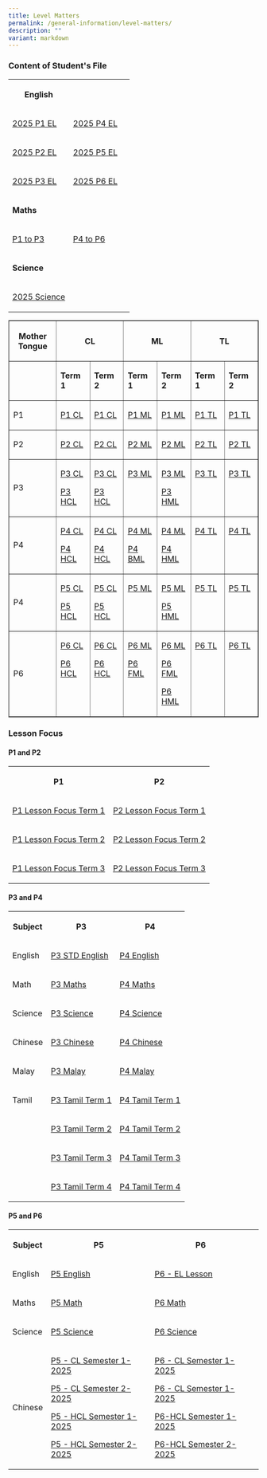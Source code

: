 ```yaml
---
title: Level Matters
permalink: /general-information/level-matters/
description: ""
variant: markdown
---
```

<h3>Content of Student's File</h3>
<table style="minWidth: 75px">
<colgroup>
<col>
<col>
<col>
</colgroup>
<tbody>
<tr>
<th rowspan="1" colspan="1">
<p>English</p>
</th>
<th rowspan="1" colspan="1">
<p></p>
</th>
<th rowspan="1" colspan="1">
<p></p>
</th>
</tr>
<tr>
<td rowspan="1" colspan="1">
<p><a href="/files/Level Matters/Content/2025_P1_EL_Content_Page__Term_1_.pdf" rel="noopener nofollow" target="_blank">2025 P1 EL</a>
</p>
</td>
<td rowspan="1" colspan="1">
<p><a href="/files/Level Matters/Content/2025_P4_EL_Content_Page__Term_1_.pdf" rel="noopener nofollow" target="_blank">2025 P4 EL</a>
</p>
</td>
<td rowspan="1" colspan="1">
<p></p>
</td>
</tr>
<tr>
<td rowspan="1" colspan="1">
<p><a href="/files/Level Matters/Content/2025_P2_EL_Content_Page__Term_1_.pdf" rel="noopener nofollow" target="_blank">2025 P2 EL</a>
</p>
</td>
<td rowspan="1" colspan="1">
<p><a href="/files/Level Matters/2025_P5_EL_Content_Page_Term_1_Updated.pdf" rel="noopener nofollow" target="_blank">2025 P5 EL</a>
</p>
</td>
<td rowspan="1" colspan="1">
<p></p>
</td>
</tr>
<tr>
<td rowspan="1" colspan="1">
<p><a href="/files/Level Matters/Content/2025_P3_EL_Content_Page__Term_1_.pdf" rel="noopener nofollow" target="_blank">2025 P3 EL</a>
</p>
</td>
<td rowspan="1" colspan="1">
<p><a href="/files/Level Matters/Content/2025_EL_Content_Page_P6_Updated_.pdf" rel="noopener nofollow" target="_blank">2025 P6 EL</a>
</p>
</td>
<td rowspan="1" colspan="1">
<p></p>
</td>
</tr>
<tr>
<td rowspan="1" colspan="1">
<p><strong>Maths</strong>
</p>
</td>
<td rowspan="1" colspan="1">
<p></p>
</td>
<td rowspan="1" colspan="1">
<p></p>
</td>
</tr>
<tr>
<td rowspan="1" colspan="1">
<p><a href="/files/Level Matters/Content/MATH_CONTENT__P1_to_P3_.pdf" rel="noopener nofollow" target="_blank">P1 to P3</a>
</p>
</td>
<td rowspan="1" colspan="1">
<p><a href="/files/Level Matters/Content/MATH_CONTENT__P4_to_P6_.pdf" rel="noopener nofollow" target="_blank">P4 to P6</a>
</p>
</td>
<td rowspan="1" colspan="1">
<p></p>
</td>
</tr>
<tr>
<td rowspan="1" colspan="1">
<p><strong>Science</strong>
</p>
</td>
<td rowspan="1" colspan="1">
<p></p>
</td>
<td rowspan="1" colspan="1">
<p></p>
</td>
</tr>
<tr>
<td rowspan="1" colspan="1">
<p><a href="/files/Level Matters/Content/Contents_Page___Science.pdf" rel="noopener nofollow" target="_blank">2025 Science</a>
</p>
</td>
<td rowspan="1" colspan="1">
<p></p>
</td>
<td rowspan="1" colspan="1">
<p></p>
</td>
</tr>
</tbody>
</table>

<table style="minWidth: 175px" cellspacing="0" cellpadding="0" border="1" width="635">
<colgroup>
<col>
<col>
<col>
<col>
<col>
<col>
<col>
</colgroup>
<tbody>
<tr>
<th rowspan="1" colspan="1" height="36" width="130">
<p><strong>Mother Tongue
</strong></p>
</th>
<th rowspan="1" colspan="2">
<p><strong>CL</strong></p>
</th>
<th rowspan="1" colspan="2">
<p><strong>ML</strong></p>
</th>
<th rowspan="1" colspan="2">
<p><strong>TL</strong></p>
</th>
</tr>
<tr>
<td rowspan="1" colspan="1" height="30">
<p></p>
</td>
<td rowspan="1" colspan="1" width="79">
<p><strong>Term 1</strong>
</p>
</td>
<td rowspan="1" colspan="1" width="79">
<p><strong>Term 2</strong>
</p>
</td>
<td rowspan="1" colspan="1" width="79">
<p><strong>Term 1</strong>
</p>
</td>
<td rowspan="1" colspan="1" width="79">
<p><strong>Term 2</strong>
</p>
</td>
<td rowspan="1" colspan="1" width="79">
<p><strong>Term 1</strong>
</p>
</td>
<td rowspan="1" colspan="1" width="78">
<p><strong>Term 2</strong>
</p>
</td>
</tr>
<tr>
<td rowspan="1" colspan="1" height="48">
<p>P1</p>
</td>
<td valign="top" rowspan="1" colspan="1">
<p><a href="/files/Level Matters/Content/Content_Page_P1_CL_Term_1.pdf" rel="noopener nofollow" target="_blank">P1 CL</a>
</p>
</td>
<td valign="top" rowspan="1" colspan="1">
<p><a href="/files/Level Matters/Content/Content_Page_P1_CL_Term_2.pdf" rel="noopener nofollow" target="_blank">P1 CL</a>
</p>
</td>
<td valign="top" rowspan="1" colspan="1">
<p><a href="/files/Level Matters/Content/Content_Page_P1_ML_Term_1.pdf" rel="noopener nofollow" target="_blank">P1 ML</a>
</p>
</td>
<td valign="top" rowspan="1" colspan="1">
<p><a href="/files/Level Matters/Content/Optimum_Core_Diet_ML_2025_P1_Penggal_2.pdf" rel="noopener nofollow" target="_blank">P1 ML</a>
</p>
</td>
<td valign="top" rowspan="1" colspan="1">
<p><a href="/files/Level Matters/Content/Content_Page_P1_TL_Term_1.pdf" rel="noopener nofollow" target="_blank">P1 TL</a>
</p>
</td>
<td valign="top" rowspan="1" colspan="1">
<p><a href="/files/Level Matters/Content/Optimum_Core_Diet_TL_P1_Term_2.pdf" rel="noopener nofollow" target="_blank">P1 TL</a>
</p>
</td>
</tr>
<tr>
<td rowspan="1" colspan="1" height="48">
<p>P2</p>
</td>
<td valign="top" rowspan="1" colspan="1">
<p><a href="/files/Level Matters/Content/Content_Page_P2_CL_Term_1.pdf" rel="noopener nofollow" target="_blank">P2 CL</a>
</p>
</td>
<td valign="top" rowspan="1" colspan="1">
<p><a href="/files/Level Matters/Content/Content_Page_P2_CL_Term_2.pdf" rel="noopener nofollow" target="_blank">P2 CL</a>
</p>
</td>
<td valign="top" rowspan="1" colspan="1">
<p><a href="/files/Level Matters/Content/Content_Page_P2_ML_Term_1.pdf" rel="noopener nofollow" target="_blank">P2 ML</a>
</p>
</td>
<td valign="top" rowspan="1" colspan="1">
<p><a href="/files/Level Matters/Content/Optimum_Core_Diet_ML_2025_P2_Penggal_2.pdf" rel="noopener nofollow" target="_blank">P2 ML</a>
</p>
</td>
<td valign="top" rowspan="1" colspan="1">
<p><a href="/files/Level Matters/Content/Content_Page_P2_TL_Term_1.pdf" rel="noopener nofollow" target="_blank">P2 TL</a>
</p>
</td>
<td valign="top" rowspan="1" colspan="1">
<p><a href="/files/Level Matters/Content/Optimum_Core_Diet_TL_P2_Term_2.pdf" rel="noopener nofollow" target="_blank">P2 TL</a>
</p>
</td>
</tr>
<tr>
<td rowspan="1" colspan="1" height="90">
<p>P3</p>
</td>
<td valign="top" rowspan="1" colspan="1">
<p><a href="/files/Level Matters/Content/Content_Page_P3_CL_Term_1.pdf" rel="noopener nofollow" target="_blank">P3 CL</a>
</p>
<p><a href="/files/Level Matters/Content/Content_Page_P3_HCL_Term_1.pdf" rel="noopener nofollow" target="_blank">P3 HCL</a>
</p>
</td>
<td valign="top" rowspan="1" colspan="1">
<p><a href="/files/Level Matters/Content/Content_Page_P3_CL_Term_2.pdf" rel="noopener nofollow" target="_blank">P3 CL</a>
</p>
<p><a href="/files/Level Matters/Content/Content_Page_P3_HCL_Term_2.pdf" rel="noopener nofollow" target="_blank">P3 HCL</a>
</p>
</td>
<td valign="top" rowspan="1" colspan="1">
<p><a href="/files/Level Matters/Content/Content_Page_P3_ML_Term_1.pdf" rel="noopener nofollow" target="_blank">P3 ML</a>
</p>
</td>
<td valign="top" rowspan="1" colspan="1">
<p><a href="/files/Level Matters/Content/Optimum_Core_Diet_ML_2025_P3_Penggal_2.pdf" rel="noopener nofollow" target="_blank">P3 ML</a>
</p>
<p><a href="/files/Level Matters/Content/Optimum_Core_Diet_ML_2025_P3__Higher_ML__Penggal_2.pdf" rel="noopener nofollow" target="_blank">P3 HML</a>
</p>
</td>
<td valign="top" rowspan="1" colspan="1">
<p><a href="/files/Level Matters/Content/Content_Page_P3_TL_Term_1.pdf" rel="noopener nofollow" target="_blank">P3 TL</a>
</p>
</td>
<td valign="top" rowspan="1" colspan="1">
<p><a href="/files/Level Matters/Content/Optimum_Core_Diet_TL_P3_Term_2.pdf" rel="noopener nofollow" target="_blank">P3 TL</a>
</p>
</td>
</tr>
<tr>
<td rowspan="1" colspan="1" height="90">
<p>P4</p>
</td>
<td valign="top" rowspan="1" colspan="1">
<p><a href="/files/Level Matters/Content/Content_Page_P4_CL_Term_1.pdf" rel="noopener nofollow" target="_blank">P4 CL</a>
</p>
<p><a href="/files/Level Matters/Content/Content_Page_P4_HCL_Term_1.pdf" rel="noopener nofollow" target="_blank">P4 HCL</a>
</p>
</td>
<td valign="top" rowspan="1" colspan="1">
<p><a href="/files/Level Matters/Content/Content_Page_P4_CL_Term_2.pdf" rel="noopener nofollow" target="_blank">P4 CL</a>
</p>
<p><a href="/files/Level Matters/Content/Content_Page_P4_HCL_Term_2.pdf" rel="noopener nofollow" target="_blank">P4 HCL</a>
</p>
</td>
<td valign="top" rowspan="1" colspan="1">
<p><a href="/files/Level Matters/Content/Content_Page_P4_ML_Term_1.pdf" rel="noopener nofollow" target="_blank">P4 ML</a>
</p>
<p><a href="/files/Level Matters/Content/Content_Page_P4_BML_Term_1.pdf" rel="noopener nofollow" target="_blank">P4 BML</a>
</p>
</td>
<td valign="top" rowspan="1" colspan="1">
<p><a href="/files/Level Matters/Content/Optimum_Core_Diet_ML_2025_P4_Penggal_2.pdf" rel="noopener nofollow" target="_blank">P4 ML</a>
</p>
<p><a href="/files/Level Matters/Content/Optimum_Core_Diet_ML_2025_P4__Higher_ML__Penggal_2.pdf" rel="noopener nofollow" target="_blank">P4 HML</a>
</p>
</td>
<td valign="top" rowspan="1" colspan="1">
<p><a href="/files/Level Matters/Content/Content_Page_P4_TL_Term_1.pdf" rel="noopener nofollow" target="_blank">P4 TL</a>
</p>
</td>
<td valign="top" rowspan="1" colspan="1">
<p><a href="/files/Level Matters/Content/Optimum_Core_Diet_TL_P4_Term_2.pdf" rel="noopener nofollow" target="_blank">P4 TL</a>
</p>
</td>
</tr>
<tr>
<td rowspan="1" colspan="1" height="90">
<p>P4</p>
</td>
<td valign="top" rowspan="1" colspan="1">
<p><a href="/files/Level Matters/Content/Content_Page_P5_CL_Term_1.pdf" rel="noopener nofollow" target="_blank">P5 CL</a>
</p>
<p><a href="/files/Level Matters/Content/Content_Page_P5_HCL_Term_1.pdf" rel="noopener nofollow" target="_blank">P5 HCL</a>
</p>
<p></p>
</td>
<td valign="top" rowspan="1" colspan="1">
<p><a href="/files/Level Matters/Content/Content_Page_P5_CL_Term_2.pdf" rel="noopener nofollow" target="_blank">P5 CL</a>
</p>
<p><a href="/files/Level Matters/Content/Content_Page_P5_HCL_Term_2.pdf" rel="noopener nofollow" target="_blank">P5 HCL</a>
</p>
</td>
<td valign="top" rowspan="1" colspan="1">
<p><a href="/files/Level Matters/Content/Content_Page_P5_ML_Term_1.pdf" rel="noopener nofollow" target="_blank">P5 ML</a>
</p>
</td>
<td valign="top" rowspan="1" colspan="1">
<p><a href="/files/Level Matters/Content/Optimum_Core_Diet_ML_2025_P5_Penggal_2.pdf" rel="noopener nofollow" target="_blank">P5 ML</a>
</p>
<p><a href="/files/Level Matters/Content/Optimum_Core_Diet_ML_2025_P5__Higher_ML__Penggal_2.pdf" rel="noopener nofollow" target="_blank">P5 HML</a>
</p>
</td>
<td valign="top" rowspan="1" colspan="1">
<p><a href="/files/Level Matters/Content/Content_Page_P5_TL_Term_1.pdf" rel="noopener nofollow" target="_blank">P5 TL</a>
</p>
</td>
<td valign="top" rowspan="1" colspan="1">
<p><a href="/files/Level Matters/Content/Optimum_Core_Diet_TL_P5_Term_2.pdf" rel="noopener nofollow" target="_blank">P5 TL</a>
</p>
</td>
</tr>
<tr>
<td rowspan="1" colspan="1" height="127">
<p>P6</p>
</td>
<td valign="top" rowspan="1" colspan="1">
<p><a href="/files/Level Matters/Content/Content_Page_P6_CL_Term_1.pdf" rel="noopener nofollow" target="_blank">P6 CL</a>
</p>
<p><a href="/files/Level Matters/Content/Content_Page_P6_HCL_Term_1.pdf" rel="noopener nofollow" target="_blank">P6 HCL</a>
</p>
</td>
<td valign="top" rowspan="1" colspan="1">
<p><a href="/files/Level Matters/Content/Content_Page_P6_CL_Term_2.pdf" rel="noopener nofollow" target="_blank">P6 CL</a>
</p>
<p><a href="/files/Level Matters/Content/Content_Page_P6_HCL_Term_2.pdf" rel="noopener nofollow" target="_blank">P6 HCL</a>
</p>
</td>
<td valign="top" rowspan="1" colspan="1">
<p><a href="/files/Level Matters/Content/Content_Page_P6_ML_Term_1.pdf" rel="noopener nofollow" target="_blank">P6 ML</a>
</p>
<p><a href="/files/Level Matters/Content/Content_Page_P6_FML_Term_1.pdf" rel="noopener nofollow" target="_blank">P6 FML</a>
</p>
</td>
<td valign="top" rowspan="1" colspan="1">
<p><a href="/files/Level Matters/Content/Optimum_Core_Diet_ML_2025_P6__Standard_ML__Penggal_2.pdf" rel="noopener nofollow" target="_blank">P6 ML</a>
</p>
<p><a href="/files/Level Matters/Content/Optimum_Core_Diet_ML_2025_P6__Foundation_ML__Penggal_2.pdf" rel="noopener nofollow" target="_blank">P6 FML</a>
</p>
<p><a href="/files/Level Matters/Content/Optimum_Core_Diet_ML_2025_P6__Higher_ML__Penggal_2.pdf" rel="noopener nofollow" target="_blank">P6 HML</a>
</p>
</td>
<td valign="top" rowspan="1" colspan="1">
<p><a href="/files/Level Matters/Content/Content_Page_P6_TL_Term_1.pdf" rel="noopener nofollow" target="_blank">P6 TL</a>
</p>
</td>
<td valign="top" rowspan="1" colspan="1">
<p><a href="/files/Level Matters/Content/Optimum_Core_Diet_TL_P6_Term_2.pdf" rel="noopener nofollow" target="_blank">P6 TL</a>
</p>
</td>
</tr>
</tbody>
</table>
<h3>Lesson Focus</h3>
<h4>P1 and P2</h4>
<table style="minWidth: 50px">
<colgroup>
<col>
<col>
</colgroup>
<tbody>
<tr>
<th rowspan="1" colspan="1">
<p>P1</p>
</th>
<th rowspan="1" colspan="1">
<p>P2</p>
</th>
</tr>
<tr>
<td rowspan="1" colspan="1">
<p><a href="/files/P1_Lesson_Focus___Term_1_.pdf" rel="noopener nofollow" target="_blank">P1 Lesson Focus Term 1</a>
</p>
</td>
<td rowspan="1" colspan="1">
<p><a href="/files/P2_Lesson_Focus___Term_1.pdf" rel="noopener nofollow" target="_blank">P2 Lesson Focus Term 1</a>
</p>
</td>
</tr>
<tr>
<td rowspan="1" colspan="1">
<p><a href="/files/Level Matters/P1_Lesson_Focus___Term_2__1_.pdf" rel="noopener nofollow" target="_blank">P1 Lesson Focus Term 2</a>
</p>
</td>
<td rowspan="1" colspan="1">
<p><a href="/files/Level Matters/P2_Lesson_Focus___Term_2__1_.pdf" rel="noopener nofollow" target="_blank">P2 Lesson Focus Term 2</a>
</p>
</td>
</tr>
<tr>
<td rowspan="1" colspan="1">
<p><a href="/files/Level Matters/P1_Term_3_LF_2025.pdf" rel="noopener nofollow" target="_blank">P1 Lesson Focus Term 3</a>
</p>
</td>
<td rowspan="1" colspan="1">
<p><a href="/files/Level Matters/P2_Term_3_LF_2025.pdf" rel="noopener nofollow" target="_blank">P2 Lesson Focus Term 3</a>
</p>
</td>
</tr>
</tbody>
</table>
<p></p>
<h4>P3 and P4</h4>
<table style="minWidth: 75px">
<colgroup>
<col>
<col>
<col>
</colgroup>
<tbody>
<tr>
<th rowspan="1" colspan="1">
<p>Subject</p>
</th>
<th rowspan="1" colspan="1">
<p>P3</p>
</th>
<th rowspan="1" colspan="1">
<p>P4</p>
</th>
</tr>
<tr>
<td rowspan="1" colspan="1">
<p>English</p>
</td>
<td rowspan="1" colspan="1">
<p><a href="/files/Level Matters/2025_P3_STD_ENGLISH_TOS_Updated___8_April.pdf" rel="noopener nofollow" target="_blank">P3 STD English</a>
</p>
</td>
<td rowspan="1" colspan="1">
<p><a href="/files/Level Matters/2025_P4_STD_ENGLISH_TOS_Updated_.pdf" rel="noopener nofollow" target="_blank">P4 English</a>
</p>
</td>
</tr>
<tr>
<td rowspan="1" colspan="1">
<p>Math</p>
</td>
<td rowspan="1" colspan="1">
<p><a href="/files/Level Matters/P3_Maths_Lesson_Focus_updated_2025.pdf" rel="noopener nofollow" target="_blank">P3 Maths</a>
</p>
</td>
<td rowspan="1" colspan="1">
<p><a href="/files/Level Matters/P4_Maths_lesson_focus_updated_2025.pdf" rel="noopener nofollow" target="_blank">P4 Maths</a>
</p>
</td>
</tr>
<tr>
<td rowspan="1" colspan="1">
<p>Science</p>
</td>
<td rowspan="1" colspan="1">
<p><a href="/files/Level Matters/P3_Science.pdf" rel="noopener nofollow" target="_blank">P3 Science</a>
</p>
</td>
<td rowspan="1" colspan="1">
<p><a href="/files/Level Matters/P4_Science.pdf" rel="noopener nofollow" target="_blank">P4 Science</a>
</p>
</td>
</tr>
<tr>
<td rowspan="1" colspan="1">
<p>Chinese</p>
</td>
<td rowspan="1" colspan="1">
<p><a href="/files/P3%20CL.pdf" rel="noopener noreferrer nofollow" target="_blank">P3 Chinese</a>
</p>
</td>
<td rowspan="1" colspan="1">
<p><a href="/files/P4%20CL.pdf" rel="noopener noreferrer nofollow" target="_blank">P4 Chinese</a>
</p>
</td>
</tr>
<tr>
<td rowspan="1" colspan="1">
<p>Malay</p>
</td>
<td rowspan="1" colspan="1">
<p><a href="/files/P3%20ML.pdf" rel="noopener noreferrer nofollow" target="_blank">P3 Malay</a>
</p>
</td>
<td rowspan="1" colspan="1">
<p><a href="/files/P4%20ML.pdf" rel="noopener noreferrer nofollow" target="_blank">P4 Malay</a>
</p>
</td>
</tr>
<tr>
<td rowspan="1" colspan="1">
<p>Tamil</p>
</td>
<td rowspan="1" colspan="1">
<p><a href="/files/P3%20TL%20T1.pdf" rel="noopener noreferrer nofollow" target="_blank">P3 Tamil Term 1</a>
</p>
</td>
<td rowspan="1" colspan="1">
<p><a href="/files/P4%20TL%20T1.pdf" rel="noopener noreferrer nofollow" target="_blank">P4 Tamil Term 1</a>
</p>
</td>
</tr>
<tr>
<td rowspan="1" colspan="1">
<p></p>
</td>
<td rowspan="1" colspan="1">
<p><a href="/files/P3%20TL%20T2.pdf" rel="noopener noreferrer nofollow" target="_blank">P3 Tamil Term 2</a>
</p>
</td>
<td rowspan="1" colspan="1">
<p><a href="/files/P4%20TL%20T2.pdf" rel="noopener noreferrer nofollow" target="_blank">P4 Tamil Term 2</a>
</p>
</td>
</tr>
<tr>
<td rowspan="1" colspan="1">
<p></p>
</td>
<td rowspan="1" colspan="1">
<p><a href="/files/P3%20TL%20T3.pdf" rel="noopener noreferrer nofollow" target="_blank">P3 Tamil Term 3</a>
</p>
</td>
<td rowspan="1" colspan="1">
<p><a href="/files/P4%20TL%20T3.pdf" rel="noopener noreferrer nofollow" target="_blank">P4 Tamil Term 3</a>
</p>
</td>
</tr>
<tr>
<td rowspan="1" colspan="1">
<p></p>
</td>
<td rowspan="1" colspan="1">
<p><a href="/files/P3%20TL%20T4.pdf" rel="noopener noreferrer nofollow" target="_blank">P3 Tamil Term 4</a>
</p>
</td>
<td rowspan="1" colspan="1">
<p><a href="/files/P4%20TL%20T4.pdf" rel="noopener noreferrer nofollow" target="_blank">P4 Tamil Term 4</a>
</p>
</td>
</tr>
</tbody>
</table>
<h4>P5 and P6</h4>
<table style="minWidth: 100px">
<colgroup>
<col>
<col>
<col>
<col>
</colgroup>
<tbody>
<tr>
<th rowspan="1" colspan="1">
<p>Subject</p>
</th>
<th rowspan="1" colspan="1">
<p>P5</p>
</th>
<th rowspan="1" colspan="1">
<p>P6</p>
</th>
<th rowspan="1" colspan="1">
<p></p>
</th>
</tr>
<tr>
<td rowspan="1" colspan="1">
<p>English</p>
</td>
<td rowspan="1" colspan="1">
<p><a href="/files/Level Matters/2025_P5_EL_Content_Page_Term_1_Updated.pdf" rel="noopener nofollow" target="_blank">P5 English</a>
</p>
</td>
<td rowspan="1" colspan="1">
<p><a href="/files/Level Matters/2025_P6_ADP_ENGLISH_LANGUAGE_LESSON_FOCUS.pdf" rel="noopener nofollow" target="_blank">P6 - EL Lesson</a>
</p>
</td>
<td rowspan="1" colspan="1">
<p></p>
</td>
</tr>
<tr>
<td rowspan="1" colspan="1">
<p>Maths</p>
</td>
<td rowspan="1" colspan="1">
<p><a href="/files/Level Matters/P5_Math_Lesson_Focus.pdf" rel="noopener nofollow" target="_blank">P5 Math</a>
</p>
</td>
<td rowspan="1" colspan="1">
<p><a href="/files/Level Matters/P6_Math_Lesson_Focus.pdf" rel="noopener nofollow" target="_blank">P6 Math</a>
</p>
</td>
<td rowspan="1" colspan="1">
<p></p>
</td>
</tr>
<tr>
<td rowspan="1" colspan="1">
<p>Science</p>
</td>
<td rowspan="1" colspan="1">
<p><a href="/files/Level Matters/P5_Science_Lesson_Focus.pdf" rel="noopener nofollow" target="_blank">P5 Science</a>
</p>
</td>
<td rowspan="1" colspan="1">
<p><a href="/files/Level Matters/P6_Science_Lesson_Focus.pdf" rel="noopener nofollow" target="_blank">P6 Science</a>
</p>
</td>
<td rowspan="1" colspan="1">
<p></p>
</td>
</tr>
<tr>
<td rowspan="1" colspan="1">
<p>Chinese</p>
<p></p>
</td>
<td rowspan="1" colspan="1">
<p><a href="/files/Level Matters/P5_CL_Semester_1_2025_Lesson_Focus.pdf" rel="noopener nofollow" target="_blank">P5 - CL Semester 1-2025</a>
</p>
<p><a href="/files/Level Matters/P5_CL_Semester_2_2025_Lesson_Focus.pdf" rel="noopener nofollow" target="_blank">P5 - CL Semester 2-2025</a>
</p>
<p><a href="/files/Level Matters/P5_HCL_Semester_1_2025_Lesson_Focus.pdf" rel="noopener nofollow" target="_blank">P5 - HCL Semester 1-2025</a>
</p>
<p><a href="/files/Level Matters/P5_HCL_Semester_2_2025_Lesson_Focus.pdf" rel="noopener nofollow" target="_blank">P5 - HCL Semester 2-2025</a>
</p>
</td>
<td rowspan="1" colspan="1">
<p><a href="/files/Level Matters/P6_CL_Semester_1_2025_Lesson_Focus.pdf" rel="noopener nofollow" target="_blank">P6 - CL Semester 1-2025</a>
</p>
<p><a href="/files/Level Matters/P6_CL_Semester_2_2025_Lesson_Focus.pdf" rel="noopener nofollow" target="_blank">P6 - CL Semester 1-2025</a>
</p>
<p><a href="/files/Level Matters/P6_HCL_Semester_1_2025_Lesson_Focus.pdf" rel="noopener nofollow" target="_blank">P6-HCL Semester 1-2025</a>
</p>
<p><a href="/files/Level Matters/P6_HCL_Semester_2_2025_Lesson_Focus.pdf" rel="noopener nofollow" target="_blank">P6-HCL Semester 2-2025</a>
</p>
</td>
<td rowspan="1" colspan="1">
<p></p>
</td>
</tr>
</tbody>
</table>
<p></p>
